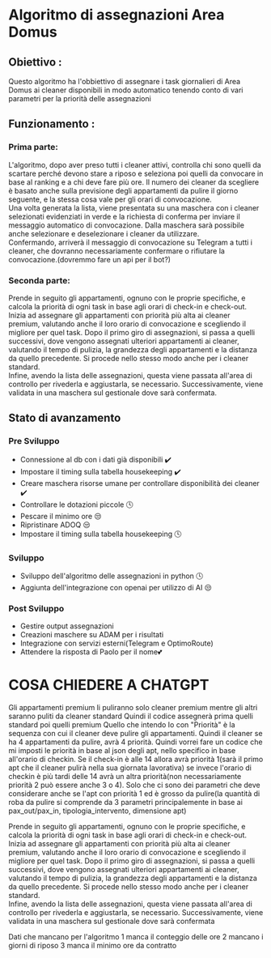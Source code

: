 # Algoritmo di assegnazioni Area Domus

## Obiettivo : 
<div> 

<p> Questo algoritmo ha l'obbiettivo di assegnare i task giornalieri di Area Domus ai cleaner disponibili in modo automatico tenendo conto di vari parametri per la priorità delle assegnazioni </p>

## Funzionamento :

<p> 

### Prima parte:
L'algoritmo, dopo aver preso tutti i cleaner attivi, controlla chi sono quelli da scartare perché devono stare a riposo e seleziona poi quelli da convocare in base al ranking e a chi deve fare più ore. Il numero dei cleaner da scegliere è basato anche sulla previsione degli appartamenti da pulire il giorno seguente, e la stessa cosa vale per gli orari di convocazione.  
Una volta generata la lista, viene presentata su una maschera con i cleaner selezionati evidenziati in verde e la richiesta di conferma per inviare il messaggio automatico di convocazione. Dalla maschera sarà possibile anche selezionare e deselezionare i cleaner da utilizzare.  
Confermando, arriverà il messaggio di convocazione su Telegram a tutti i cleaner, che dovranno necessariamente confermare o rifiutare la convocazione.(dovremmo fare un api per il bot?)

### Seconda parte:
Prende in seguito gli appartamenti, ognuno con le proprie specifiche, e calcola la priorità di ogni task in base agli orari di check-in e check-out.  
Inizia ad assegnare gli appartamenti con priorità più alta ai cleaner premium, valutando anche il loro orario di convocazione e scegliendo il migliore per quel task. Dopo il primo giro di assegnazioni, si passa a quelli successivi, dove vengono assegnati ulteriori appartamenti ai cleaner, valutando il tempo di pulizia, la grandezza degli appartamenti e la distanza da quello precedente. Si procede nello stesso modo anche per i cleaner standard.  
Infine, avendo la lista delle assegnazioni, questa viene passata all'area di controllo per rivederla e aggiustarla, se necessario. Successivamente, viene validata in una maschera sul gestionale dove sarà confermata.

</p>

## Stato di avanzamento

### Pre Sviluppo
<p> 
    <ul>
        <li>Connessione al db con i dati già disponibili ✔️</li>
        <li>Impostare il timing sulla tabella housekeeping ✔️</li>
        <li>Creare maschera risorse umane per controllare disponibilità dei cleaner ✔️</li>
        <li>Controllare le dotazioni piccole 🕓</li>
        <li>Pescare il minimo ore 😒</li>
        <li>Ripristinare ADOQ 😒</li> 
        <li>Impostare il timing sulla tabella housekeeping 🕓</li>
    </ul>
</p>

### Sviluppo
<p> 
    <ul>
        <li>Sviluppo dell'algoritmo delle assegnazioni in python 🕓</li>
        <li>Aggiunta dell'integrazione con openai per utilizzo di AI 😒</li>
    </ul>
</p>

### Post Sviluppo
<p> 
    <ul>
        <li>Gestire output assegnazioni</li>
        <li>Creazioni maschere su ADAM per i risultati</li>
        <li>Integrazione con servizi esterni(Telegram e OptimoRoute)</li>
        <li>Attendere la risposta di Paolo per il nome💕</li>
    </ul>
</p>

</div>






# COSA CHIEDERE A CHATGPT

Gli appartamenti premium li puliranno solo cleaner premium mentre gli altri saranno puliti da cleaner standard
Quindi il codice assegnerà prima quelli standard poi quelli premium
Quello che intendo Io con "Priorità" è la sequenza con cui il cleaner deve pulire gli appartamenti. Quindi il cleaner se ha 4 appartamenti da pulire, avrà 4 priorità.
Quindi vorrei fare un codice che mi imposti le priorità in base al json degli apt, nello specifico in base all'orario di checkin. Se il check-in è alle 14 allora avrà priorità 1(sarà il primo apt che il cleaner pulirà nella sua giornata lavorativa) se invece l'orario di checkin è più tardi delle 14 avrà un altra priorità(non necessariamente priorità 2 può essere anche 3 o 4). 
Solo che ci sono dei parametri che deve considerare anche se l'apt con priorità 1 ed è grosso da pulire(la quantità di roba da pulire si comprende da 3 parametri principalemente in base ai pax_out/pax_in, tipologia_intervento, dimensione apt) 




Prende in seguito gli appartamenti, ognuno con le proprie specifiche, e calcola la priorità di ogni task in base agli orari di check-in e check-out.  
Inizia ad assegnare gli appartamenti con priorità più alta ai cleaner premium, valutando anche il loro orario di convocazione e scegliendo il migliore per quel task. Dopo il primo giro di assegnazioni, si passa a quelli successivi, dove vengono assegnati ulteriori appartamenti ai cleaner, valutando il tempo di pulizia, la grandezza degli appartamenti e la distanza da quello precedente. Si procede nello stesso modo anche per i cleaner standard.  
Infine, avendo la lista delle assegnazioni, questa viene passata all'area di controllo per rivederla e aggiustarla, se necessario. Successivamente, viene validata in una maschera sul gestionale dove sarà confermata

Dati che mancano per l'algoritmo
1 manca il conteggio delle ore
2 mancano i giorni di riposo
3 manca il minimo ore da contratto